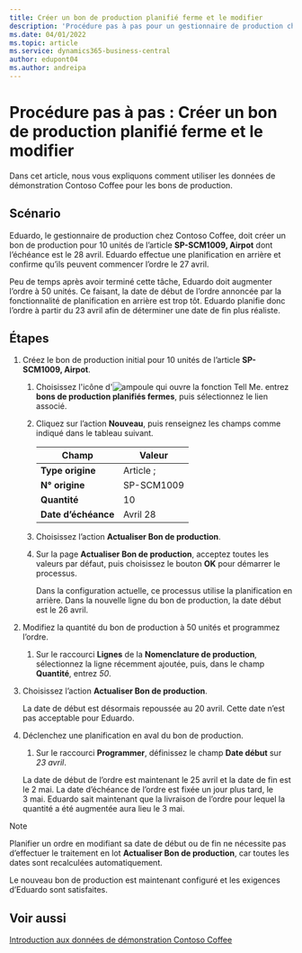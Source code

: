 ```yaml
---
title: Créer un bon de production planifié ferme et le modifier
description: 'Procédure pas à pas pour un gestionnaire de production chez Contoso Coffee qui souhaite créer un bon de production planifié ferme, puis le modifier.'
ms.date: 04/01/2022
ms.topic: article
ms.service: dynamics365-business-central
author: edupont04
ms.author: andreipa
---
```


# <a name="walkthrough-create-a-firm-planned-production-order-and-change-it"></a>Procédure pas à pas : Créer un bon de production planifié ferme et le modifier

Dans cet article, nous vous expliquons comment utiliser les données de démonstration Contoso Coffee pour les bons de production.  

## <a name="scenario"></a>Scénario

Eduardo, le gestionnaire de production chez Contoso Coffee, doit créer un bon de production pour 10 unités de l’article **SP-SCM1009, Airpot** dont l’échéance est le 28 avril. Eduardo effectue une planification en arrière et confirme qu’ils peuvent commencer l’ordre le 27 avril.  

Peu de temps après avoir terminé cette tâche, Eduardo doit augmenter l’ordre à 50 unités. Ce faisant, la date de début de l’ordre annoncée par la fonctionnalité de planification en arrière est trop tôt. Eduardo planifie donc l’ordre à partir du 23 avril afin de déterminer une date de fin plus réaliste.  

## <a name="steps"></a>Étapes

1. Créez le bon de production initial pour 10 unités de l’article **SP-SCM1009, Airpot**.

    1. Choisissez l'icône d'![ampoule qui ouvre la fonction Tell Me.](../../media/ui-search/search_small.png "Dites-moi ce que vous voulez faire") entrez **bons de production planifiés fermes**, puis sélectionnez le lien associé.  

    2. Cliquez sur l’action **Nouveau**, puis renseignez les champs comme indiqué dans le tableau suivant.  

        |Champ  |Valeur  |
        |---------|---------|
        |**Type origine** |Article ;|
        |**N° origine** |SP-SCM1009|
        |**Quantité** |10|
        |**Date d’échéance**|Avril 28  |

    3. Choisissez l’action **Actualiser Bon de production**.  

    4. Sur la page **Actualiser Bon de production**, acceptez toutes les valeurs par défaut, puis choisissez le bouton **OK** pour démarrer le processus.  

        Dans la configuration actuelle, ce processus utilise la planification en arrière. Dans la nouvelle ligne du bon de production, la date début est le 26 avril.  

2. Modifiez la quantité du bon de production à 50 unités et programmez l’ordre.  

    1. Sur le raccourci **Lignes** de la **Nomenclature de production**, sélectionnez la ligne récemment ajoutée, puis, dans le champ **Quantité**, entrez *50*.  

3. Choisissez l’action **Actualiser Bon de production**.  

    La date de début est désormais repoussée au 20 avril. Cette date n’est pas acceptable pour Eduardo.

4. Déclenchez une planification en aval du bon de production.

    1. Sur le raccourci **Programmer**, définissez le champ **Date début** sur *23 avril*.

    La date de début de l’ordre est maintenant le 25 avril et la date de fin est le 2 mai. La date d’échéance de l’ordre est fixée un jour plus tard, le 3 mai. Eduardo sait maintenant que la livraison de l’ordre pour lequel la quantité a été augmentée aura lieu le 3 mai.

> [!NOTE]
> Planifier un ordre en modifiant sa date de début ou de fin ne nécessite pas d’effectuer le traitement en lot **Actualiser Bon de production**, car toutes les dates sont recalculées automatiquement.

Le nouveau bon de production est maintenant configuré et les exigences d’Eduardo sont satisfaites.  

## <a name="see-also"></a>Voir aussi

[Introduction aux données de démonstration Contoso Coffee](../contoso-coffee-intro.md)  
